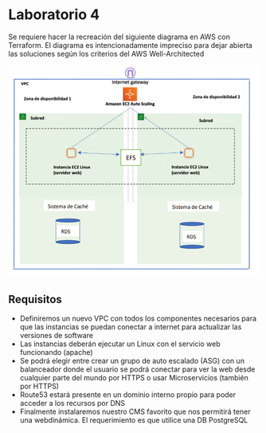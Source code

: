 # Laboratorio 4
Se requiere hacer la recreación del siguiente diagrama en AWS con Terraform. El diagrama es intencionadamente impreciso para dejar abierta las soluciones según los criterios del AWS Well-Architected

<p align="center">
<img src="https://github.com/carlosgb3/lab4/blob/main/diagrama.png">
</p>

## Requisitos
* Definiremos un nuevo VPC con todos los componentes necesarios para que las instancias se puedan conectar a internet para actualizar las versiones de software
* Las instancias deberán ejecutar un Linux con el servicio web funcionando (apache)
* Se podrá elegir entre crear un grupo de auto escalado (ASG) con un balanceador donde el usuario se podrá conectar para ver la web desde cualquier parte del mundo por HTTPS o usar Microservicios (también por HTTPS)
* Route53 estará presente en un dominio interno propio para poder acceder a los recursos por DNS
* Finalmente instalaremos nuestro CMS favorito que nos permitirá tener una webdinámica. El requerimiento es que utilice una DB PostgreSQL

